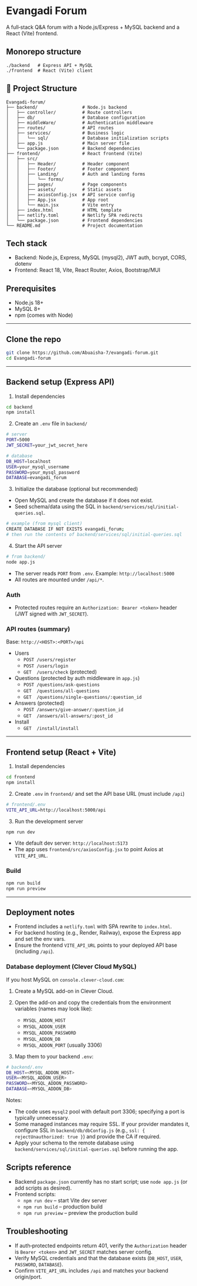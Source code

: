 # Evangadi Forum

A full‑stack Q&A forum with a Node.js/Express + MySQL backend and a React (Vite) frontend.

## Monorepo structure

```
./backend   # Express API + MySQL
./frontend  # React (Vite) client
```

## 📁 Project Structure

```
Evangadi-forum/
├── backend/                 # Node.js backend
│   ├── controller/          # Route controllers
│   ├── db/                  # Database configuration
│   ├── middleWare/          # Authentication middleware
│   ├── routes/              # API routes
│   ├── services/            # Business logic
│   │   └── sql/             # Database initialization scripts
│   ├── app.js               # Main server file
│   └── package.json         # Backend dependencies
├── frontend/                # React frontend (Vite)
│   ├── src/
│   │   ├── Header/          # Header component
│   │   ├── Footer/          # Footer component
│   │   ├── Landing/         # Auth and landing forms
│   │   │   └── forms/
│   │   ├── pages/           # Page components
│   │   ├── assets/          # Static assets
│   │   ├── axiosConfig.jsx  # API service config
│   │   ├── App.jsx          # App root
│   │   └── main.jsx         # Vite entry
│   ├── index.html           # HTML template
│   ├── netlify.toml         # Netlify SPA redirects
│   └── package.json         # Frontend dependencies
└── README.md                # Project documentation
```

## Tech stack

- Backend: Node.js, Express, MySQL (mysql2), JWT auth, bcrypt, CORS, dotenv
- Frontend: React 18, Vite, React Router, Axios, Bootstrap/MUI

## Prerequisites

- Node.js 18+
- MySQL 8+
- npm (comes with Node)

---

## Clone the repo

```bash
git clone https://github.com/Abuaisha-7/evangadi-forum.git
cd Evangadi-forum
```

---

## Backend setup (Express API)

1) Install dependencies

```bash
cd backend
npm install
```

2) Create an `.env` file in `backend/`

```bash
# server
PORT=5000
JWT_SECRET=your_jwt_secret_here

# database
DB_HOST=localhost
USER=your_mysql_username
PASSWORD=your_mysql_password
DATABASE=evangadi_forum
```

3) Initialize the database (optional but recommended)

- Open MySQL and create the database if it does not exist.
- Seed schema/data using the SQL in `backend/services/sql/initial-queries.sql`.

```bash
# example (from mysql client)
CREATE DATABASE IF NOT EXISTS evangadi_forum;
# then run the contents of backend/services/sql/initial-queries.sql
```

4) Start the API server

```bash
# from backend/
node app.js
```

- The server reads `PORT` from `.env`. Example: `http://localhost:5000`
- All routes are mounted under `/api/*`.

### Auth

- Protected routes require an `Authorization: Bearer <token>` header (JWT signed with `JWT_SECRET`).

### API routes (summary)

Base: `http://<HOST>:<PORT>/api`

- Users
  - `POST /users/register`
  - `POST /users/login`
  - `GET  /users/check` (protected)
- Questions (protected by auth middleware in `app.js`)
  - `POST /questions/ask-questions`
  - `GET  /questions/all-questions`
  - `GET  /questions/single-questions/:question_id`
- Answers (protected)
  - `POST /answers/give-answer/:question_id`
  - `GET  /answers/all-answers/:post_id`
- Install
  - `GET  /install/install`

---

## Frontend setup (React + Vite)

1) Install dependencies

```bash
cd frontend
npm install
```

2) Create `.env` in `frontend/` and set the API base URL (must include `/api`)

```bash
# frontend/.env
VITE_API_URL=http://localhost:5000/api
```

3) Run the development server

```bash
npm run dev
```

- Vite default dev server: `http://localhost:5173`
- The app uses `frontend/src/axiosConfig.jsx` to point Axios at `VITE_API_URL`.

### Build

```bash
npm run build
npm run preview
```

---

## Deployment notes

- Frontend includes a `netlify.toml` with SPA rewrite to `index.html`.
- For backend hosting (e.g., Render, Railway), expose the Express app and set the env vars.
- Ensure the frontend `VITE_API_URL` points to your deployed API base (including `/api`).

### Database deployment (Clever Cloud MySQL)

If you host MySQL on `console.clever-cloud.com`:

1) Create a MySQL add-on in Clever Cloud.
2) Open the add-on and copy the credentials from the environment variables (names may look like):

   - `MYSQL_ADDON_HOST`
   - `MYSQL_ADDON_USER`
   - `MYSQL_ADDON_PASSWORD`
   - `MYSQL_ADDON_DB`
   - `MYSQL_ADDON_PORT` (usually 3306)

3) Map them to your backend `.env`:

```bash
# backend/.env
DB_HOST=<MYSQL_ADDON_HOST>
USER=<MYSQL_ADDON_USER>
PASSWORD=<MYSQL_ADDON_PASSWORD>
DATABASE=<MYSQL_ADDON_DB>
```

Notes:
- The code uses `mysql2` pool with default port 3306; specifying a port is typically unnecessary.
- Some managed instances may require SSL. If your provider mandates it, configure SSL in `backend/db/dbConfig.js` (e.g., `ssl: { rejectUnauthorized: true }`) and provide the CA if required.
- Apply your schema to the remote database using `backend/services/sql/initial-queries.sql` before running the app.

## Scripts reference

- Backend `package.json` currently has no start script; use `node app.js` (or add scripts as desired).
- Frontend scripts:
  - `npm run dev` – start Vite dev server
  - `npm run build` – production build
  - `npm run preview` – preview the production build

## Troubleshooting

- If auth‑protected endpoints return 401, verify the `Authorization` header is `Bearer <token>` and `JWT_SECRET` matches server config.
- Verify MySQL credentials and that the database exists (`DB_HOST`, `USER`, `PASSWORD`, `DATABASE`).
- Confirm `VITE_API_URL` includes `/api` and matches your backend origin/port.

